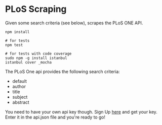 # PLoS Scraping

Given some search criteria (see below), scrapes the PLoS ONE API.

```
npm install

# for tests
npm test

# for tests with code coverage
sudo npm -g install istanbul
istanbul cover _mocha
```

The PLoS One api provides the following search criteria:
* default
* author
* title
* subject
* abstract

You need to have your own api key though. Sign Up [here](http://alm.plos.org/docs/Home) and get your key.
Enter it in the api.json file and you're ready to go!
